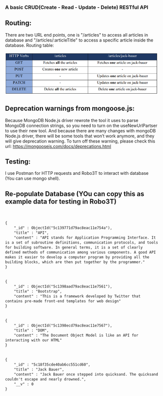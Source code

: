 ### A basic CRUD(Create - Read - Update - Delete) RESTful API
## Routing:

There are two URL end points, one is "/articles" to access all articles in database and "/articles/:articleTitle" to access a specific article inside the database.
Routing table:


![](routing.PNG)



## Deprecation warnings from mongoose.js:

Because MongoDB Node.js driver rewrote the tool it uses to parse MongoDB connection strings, so
you need to turn on the useNewUrlPartser to use their new tool.
And because there are many changes with mongoDB Node.js driver, there will be some tools that
won’t work anymore, and they will give deprecation warning. To turn off these warning, please check
this url: https://mongoosejs.com/docs/deprecations.html


## Testing:

I use Postman for HTTP requests and Robo3T to interact with database (You can use mongo shell).


## Re-populate Database (YOu can copy this as example data for testing in Robo3T)

```


{
    "_id" : ObjectId("5c139771d79ac8eac11e754a"),
    "title" : "API",
    "content" : "API stands for Application Programming Interface. It is a set of subroutine definitions, communication protocols, and tools for building software. In general terms, it is a set of clearly defined methods of communication among various components. A good API makes it easier to develop a computer program by providing all the building blocks, which are then put together by the programmer."
}


{
    "_id" : ObjectId("5c1398aad79ac8eac11e7561"),
    "title" : "Bootstrap",
    "content" : "This is a framework developed by Twitter that contains pre-made front-end templates for web design"
}


{
    "_id" : ObjectId("5c1398ecd79ac8eac11e7567"),
    "title" : "DOM",
    "content" : "The Document Object Model is like an API for interacting with our HTML"
}


{
    "_id" : "5c18f35cde40ab6cc551cd60",
    "title" : "Jack Bauer",
    "content" : "Jack Bauer once stepped into quicksand. The quicksand couldn't escape and nearly drowned.",
    "__v" : 0
}
```
